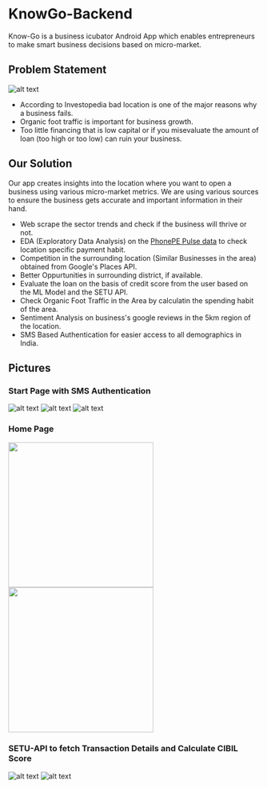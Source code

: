 # KnowGo-Backend

Know-Go is a business icubator Android App which enables entrepreneurs to make smart business decisions based on micro-market.

## Problem Statement

![alt text](images/business-fail.png "Reasons why Business Fail")

- According to Investopedia bad location is one of the major reasons why a business fails.
- Organic foot traffic is important for business growth.
- Too little financing that is low capital or if you misevaluate the amount of loan (too high or too low) can ruin your business.

## Our Solution

Our app creates insights into the location where you want to open a business using various micro-market metrics. We are using various sources to ensure the business gets accurate and important information in their hand.

- Web scrape the sector trends and check if the business will thrive or not.
- EDA (Exploratory Data Analysis) on the [PhonePE Pulse data](https://github.com/PhonePe/pulse) to check location specific payment habit.
- Competition in the surrounding location (Similar Businesses in the area) obtained from Google's Places API.
- Better Oppurtunities in surrounding district, if available.
- Evaluate the loan on the basis of credit score from the user based on the ML Model and the SETU API.
- Check Organic Foot Traffic in the Area by calculatin the spending habit of the area.
- Sentiment Analysis on business's google reviews in the 5km region of the location. 
- SMS Based Authentication for easier access to all demographics in India.

## Pictures

### Start Page with SMS Authentication
![alt text](images/knowgo-home.png "Know-Go Start Page")
![alt text](images/sms-authentication1.png "Know-Go SMS Authentication")
![alt text](images/sms-authentication2.png "Know-Go SMS Authentication")

### Home Page
<img src="images/knowgo-analysis.jpeg" width="290">
<img src="images/competition-analysis.jpeg" width="290">

### SETU-API to fetch Transaction Details and Calculate CIBIL Score

![alt text](images/transaction-details1.png "Know-Go Transaction")
![alt text](images/transaction-details2.png "Know-Go Transaction")

